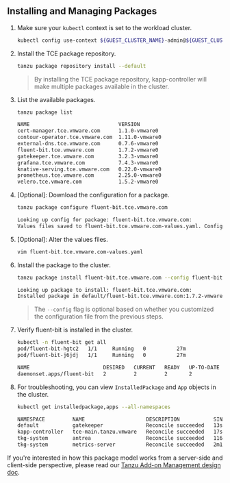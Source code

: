 ## Installing and Managing Packages


1. Make sure your `kubectl` context is set to the workload cluster.

    ```sh
    kubectl config use-context ${GUEST_CLUSTER_NAME}-admin@${GUEST_CLUSTER_NAME}
    ```

1. Install the TCE package repository.

    ```sh
    tanzu package repository install --default
    ```

   > By installing the TCE package repository, kapp-controller will make multiple packages available in the cluster.

1. List the available packages.

    ```sh
    tanzu package list

    NAME                             VERSION         
    cert-manager.tce.vmware.com      1.1.0-vmware0   
    contour-operator.tce.vmware.com  1.11.0-vmware0  
    external-dns.tce.vmware.com      0.7.6-vmware0   
    fluent-bit.tce.vmware.com        1.7.2-vmware0   
    gatekeeper.tce.vmware.com        3.2.3-vmware0   
    grafana.tce.vmware.com           7.4.3-vmware0  
    knative-serving.tce.vmware.com   0.22.0-vmware0  
    prometheus.tce.vmware.com        2.25.0-vmware0  
    velero.tce.vmware.com            1.5.2-vmware0   
    ```

1. [Optional]: Download the configuration for a package.

   ```sh
   tanzu package configure fluent-bit.tce.vmware.com

   Looking up config for package: fluent-bit.tce.vmware.com:
   Values files saved to fluent-bit.tce.vmware.com-values.yaml. Configure this file before installing the package.
   ```

1. [Optional]: Alter the values files.

   ```sh
   vim fluent-bit.tce.vmware.com-values.yaml
   ```

1. Install the package to the cluster.

    ```sh
    tanzu package install fluent-bit.tce.vmware.com --config fluent-bit.tce.vmware.com-values.yaml

    Looking up package to install: fluent-bit.tce.vmware.com:
    Installed package in default/fluent-bit.tce.vmware.com:1.7.2-vmware0
   ```

   > The `--config` flag is optional based on whether you customized the configuration file from the previous steps.

1. Verify fluent-bit is installed in the cluster.

    ```sh
    kubectl -n fluent-bit get all
    pod/fluent-bit-hgtc2   1/1     Running   0          27m
    pod/fluent-bit-j6jdj   1/1     Running   0          27m

    NAME                        DESIRED   CURRENT   READY   UP-TO-DATE   AVAILABLE   NODE SELECTOR   AGE
    daemonset.apps/fluent-bit   2         2         2       2            2           <none>          27m
    ```

1. For troubleshooting, you can view `InstalledPackage` and `App` objects in the cluster.

    ```sh
    kubectl get installedpackage,apps --all-namespaces

    NAMESPACE         NAME                    DESCRIPTION           SINCE-DEPLOY   AGE
    default           gatekeeper              Reconcile succeeded   13s            16s
    kapp-controller   tce-main.tanzu.vmware   Reconcile succeeded   17s            2m
    tkg-system        antrea                  Reconcile succeeded   116s           19h
    tkg-system        metrics-server          Reconcile succeeded   2m10s          19h
    ```

If you're interested in how this package model works from a server-side and client-side perspective, please read our
[Tanzu Add-on Management design doc](./designs/tanzu-addon-management.md).

